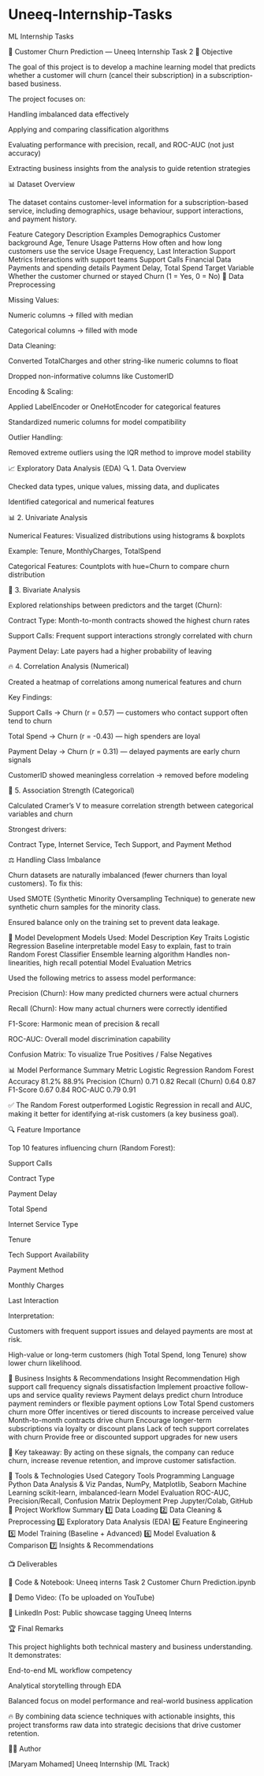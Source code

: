 # Uneeq-Internship-Tasks
ML Internship Tasks

🧠 Customer Churn Prediction — Uneeq Internship Task 2
🎯 Objective

The goal of this project is to develop a machine learning model that predicts whether a customer will churn (cancel their subscription) in a subscription-based business.

The project focuses on:

Handling imbalanced data effectively

Applying and comparing classification algorithms

Evaluating performance with precision, recall, and ROC-AUC (not just accuracy)

Extracting business insights from the analysis to guide retention strategies

📊 Dataset Overview

The dataset contains customer-level information for a subscription-based service, including demographics, usage behaviour, support interactions, and payment history.

Feature Category	Description	Examples
Demographics	Customer background	Age, Tenure
Usage Patterns	How often and how long customers use the service	Usage Frequency, Last Interaction
Support Metrics	Interactions with support teams	Support Calls
Financial Data	Payments and spending details	Payment Delay, Total Spend
Target Variable	Whether the customer churned or stayed	Churn (1 = Yes, 0 = No)
🧹 Data Preprocessing

Missing Values:

Numeric columns → filled with median

Categorical columns → filled with mode

Data Cleaning:

Converted TotalCharges and other string-like numeric columns to float

Dropped non-informative columns like CustomerID

Encoding & Scaling:

Applied LabelEncoder or OneHotEncoder for categorical features

Standardized numeric columns for model compatibility

Outlier Handling:

Removed extreme outliers using the IQR method to improve model stability

📈 Exploratory Data Analysis (EDA)
🔍 1. Data Overview

Checked data types, unique values, missing data, and duplicates

Identified categorical and numerical features

📊 2. Univariate Analysis

Numerical Features: Visualized distributions using histograms & boxplots

Example: Tenure, MonthlyCharges, TotalSpend

Categorical Features: Countplots with hue=Churn to compare churn distribution

🔗 3. Bivariate Analysis

Explored relationships between predictors and the target (Churn):

Contract Type: Month-to-month contracts showed the highest churn rates

Support Calls: Frequent support interactions strongly correlated with churn

Payment Delay: Late payers had a higher probability of leaving

🔥 4. Correlation Analysis (Numerical)

Created a heatmap of correlations among numerical features and churn

Key Findings:

Support Calls → Churn (r = 0.57) — customers who contact support often tend to churn

Total Spend → Churn (r = -0.43) — high spenders are loyal

Payment Delay → Churn (r = 0.31) — delayed payments are early churn signals

CustomerID showed meaningless correlation → removed before modeling

🧩 5. Association Strength (Categorical)

Calculated Cramer’s V to measure correlation strength between categorical variables and churn

Strongest drivers:

Contract Type, Internet Service, Tech Support, and Payment Method

⚖️ Handling Class Imbalance

Churn datasets are naturally imbalanced (fewer churners than loyal customers).
To fix this:

Used SMOTE (Synthetic Minority Oversampling Technique) to generate new synthetic churn samples for the minority class.

Ensured balance only on the training set to prevent data leakage.

🤖 Model Development
Models Used:
Model	Description	Key Traits
Logistic Regression	Baseline interpretable model	Easy to explain, fast to train
Random Forest Classifier	Ensemble learning algorithm	Handles non-linearities, high recall potential
Model Evaluation Metrics

Used the following metrics to assess model performance:

Precision (Churn): How many predicted churners were actual churners

Recall (Churn): How many actual churners were correctly identified

F1-Score: Harmonic mean of precision & recall

ROC-AUC: Overall model discrimination capability

Confusion Matrix: To visualize True Positives / False Negatives

📊 Model Performance Summary
Metric	Logistic Regression	Random Forest
Accuracy	81.2%	88.9%
Precision (Churn)	0.71	0.82
Recall (Churn)	0.64	0.87
F1-Score	0.67	0.84
ROC-AUC	0.79	0.91

✅ The Random Forest outperformed Logistic Regression in recall and AUC, making it better for identifying at-risk customers (a key business goal).

🔍 Feature Importance

Top 10 features influencing churn (Random Forest):

Support Calls

Contract Type

Payment Delay

Total Spend

Internet Service Type

Tenure

Tech Support Availability

Payment Method

Monthly Charges

Last Interaction

Interpretation:

Customers with frequent support issues and delayed payments are most at risk.

High-value or long-term customers (high Total Spend, long Tenure) show lower churn likelihood.

💼 Business Insights & Recommendations
Insight	Recommendation
High support call frequency signals dissatisfaction	Implement proactive follow-ups and service quality reviews
Payment delays predict churn	Introduce payment reminders or flexible payment options
Low Total Spend customers churn more	Offer incentives or tiered discounts to increase perceived value
Month-to-month contracts drive churn	Encourage longer-term subscriptions via loyalty or discount plans
Lack of tech support correlates with churn	Provide free or discounted support upgrades for new users

💬 Key takeaway: By acting on these signals, the company can reduce churn, increase revenue retention, and improve customer satisfaction.

🧩 Tools & Technologies Used
Category	Tools
Programming Language	Python
Data Analysis & Viz	Pandas, NumPy, Matplotlib, Seaborn
Machine Learning	scikit-learn, imbalanced-learn
Model Evaluation	ROC-AUC, Precision/Recall, Confusion Matrix
Deployment Prep	Jupyter/Colab, GitHub
🧾 Project Workflow Summary
1️⃣ Data Loading
2️⃣ Data Cleaning & Preprocessing
3️⃣ Exploratory Data Analysis (EDA)
4️⃣ Feature Engineering
5️⃣ Model Training (Baseline + Advanced)
6️⃣ Model Evaluation & Comparison
7️⃣ Insights & Recommendations

📺 Deliverables

🧮 Code & Notebook: Uneeq interns Task 2 Customer Churn Prediction.ipynb

🎥 Demo Video: (To be uploaded on YouTube)

🔗 LinkedIn Post: Public showcase tagging Uneeq Interns

🏆 Final Remarks

This project highlights both technical mastery and business understanding.
It demonstrates:

End-to-end ML workflow competency

Analytical storytelling through EDA

Balanced focus on model performance and real-world business application

🔥 By combining data science techniques with actionable insights, this project transforms raw data into strategic decisions that drive customer retention.

👩‍💻 Author

[Maryam Mohamed]
Uneeq Internship  (ML Track)
